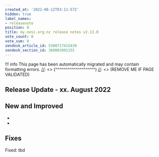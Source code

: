 ```yaml
---
created_at: '2022-08-12T03:11:57Z'
hidden: true
label_names:
- releasenote
position: 0
title: my.nesi.org.nz release notes v2.13.0
vote_count: 0
vote_sum: 0
zendesk_article_id: 5300717415439
zendesk_section_id: 360001091155
---
```




[//]: <> (REMOVE ME IF PAGE VALIDATED)
[//]: <> (vvvvvvvvvvvvvvvvvvvv)
!!! info
    This page has been automatically migrated and may contain formatting errors.
[//]: <> (^^^^^^^^^^^^^^^^^^^^)
[//]: <> (REMOVE ME IF PAGE VALIDATED)

## Release Update - xx. August 2022

## New and Improved

-    
-    

## Fixes

Fixed: tbd
